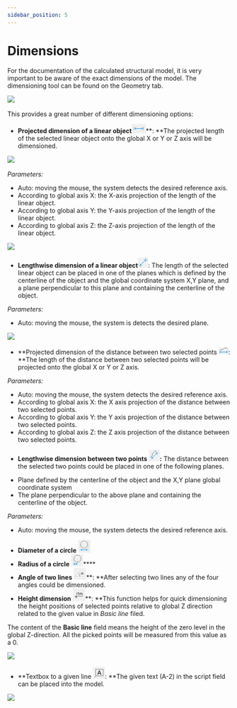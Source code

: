 ```yaml
---
sidebar_position: 5
---
```

# Dimensions

For the documentation of the calculated structural model, it is very important to be aware of the exact dimensions of the model. The dimensioning tool can be found on the Geometry tab.

<!-- /wp:paragraph -->

<!-- wp:image {"align":"center","id":7844,"sizeSlug":"full","linkDestination":"media"} -->

[![](https://consteelsoftware.com/wp-content/uploads/2021/04/4-6-Dim-tab.png)](./img/wp-content-uploads-2021-04-4-6-Dim-tab.png)

<!-- /wp:image -->

<!-- wp:paragraph -->

This provides a great number of different dimensioning options:

<!-- /wp:paragraph -->

<!-- wp:list -->

- **Projected dimension of a linear object**![](./img/wp-content-uploads-2021-04-4-6-Dim-projected-icon.png)**: **The projected length of the selected linear object onto the global X or Y or Z axis will be dimensioned.

<!-- /wp:list -->

<!-- wp:image {"align":"center","id":7856,"width":408,"height":182,"sizeSlug":"full","linkDestination":"media"} -->

[![](https://consteelsoftware.com/wp-content/uploads/2021/04/4-6-Dim-proj-dialog.png)](./img/wp-content-uploads-2021-04-4-6-Dim-proj-dialog.png)

<!-- /wp:image -->

<!-- wp:paragraph {"editorskit":{"indent":40,"devices":false,"desktop":true,"tablet":true,"mobile":true,"loggedin":true,"loggedout":true,"acf_visibility":"","acf_field":"","acf_condition":"","acf_value":"","migrated":false,"unit_test":false}} -->

_Parameters:_

<!-- /wp:paragraph -->

<!-- wp:list {"type":"A","className":"is-style-arrow","editorskit":{"indent":60,"devices":false,"desktop":true,"tablet":true,"mobile":true,"loggedin":true,"loggedout":true,"acf_visibility":"","acf_field":"","acf_condition":"","acf_value":"","migrated":false,"unit_test":false}} -->

- Auto: moving the mouse, the system detects the desired reference axis.
- According to global axis X: the X-axis projection of the length of the linear object.
- According to global axis Y: the Y-axis projection of the length of the linear object.
- According to global axis Z: the Z-axis projection of the length of the linear object.

<!-- /wp:list -->

<!-- wp:image {"align":"center","id":7862,"width":535,"height":417,"sizeSlug":"full","linkDestination":"media"} -->

[![](https://consteelsoftware.com/wp-content/uploads/2021/04/4-6-Dim-proj-pic.png)](./img/wp-content-uploads-2021-04-4-6-Dim-proj-pic.png)

<!-- /wp:image -->

<!-- wp:list -->

- **Lengthwise dimension of a linear object**![](./img/wp-content-uploads-2021-04-4-6-Dim-length-icon.png): The length of the selected linear object can be placed in one of the planes which is defined by the centerline of the object and the global coordinate system X,Y plane, and a plane perpendicular to this plane and containing the centerline of the object.

<!-- /wp:list -->

<!-- wp:paragraph {"editorskit":{"indent":40,"devices":false,"desktop":true,"tablet":true,"mobile":true,"loggedin":true,"loggedout":true,"acf_visibility":"","acf_field":"","acf_condition":"","acf_value":"","migrated":false,"unit_test":false}} -->

_Parameters:_

<!-- /wp:paragraph -->

<!-- wp:list {"type":"A","className":"is-style-arrow","editorskit":{"indent":60,"devices":false,"desktop":true,"tablet":true,"mobile":true,"loggedin":true,"loggedout":true,"acf_visibility":"","acf_field":"","acf_condition":"","acf_value":"","migrated":false,"unit_test":false}} -->

- Auto: moving the mouse, the system is detects the desired plane.

<!-- /wp:list -->

<!-- wp:image {"align":"center","id":7874,"width":425,"height":350,"sizeSlug":"full","linkDestination":"media"} -->

[![](https://consteelsoftware.com/wp-content/uploads/2021/04/4-6-Dim-length-pic.jpg)](./img/wp-content-uploads-2021-04-4-6-Dim-length-pic.jpg)

<!-- /wp:image -->

<!-- wp:list -->

- **Projected dimension of the distance between two selected points **![](./img/wp-content-uploads-2021-04-4-6-Dim-proj-point-icon.png)**: **The length of the distance between two selected points will be projected onto the global X or Y or Z axis.

<!-- /wp:list -->

<!-- wp:paragraph {"editorskit":{"indent":40,"devices":false,"desktop":true,"tablet":true,"mobile":true,"loggedin":true,"loggedout":true,"acf_visibility":"","acf_field":"","acf_condition":"","acf_value":"","migrated":false,"unit_test":false}} -->

_Parameters:_

<!-- /wp:paragraph -->

<!-- wp:list {"type":"A","className":"is-style-arrow","editorskit":{"indent":60,"devices":false,"desktop":true,"tablet":true,"mobile":true,"loggedin":true,"loggedout":true,"acf_visibility":"","acf_field":"","acf_condition":"","acf_value":"","migrated":false,"unit_test":false}} -->

- Auto: moving the mouse, the system detects the desired reference axis.
- According to global axis X: the X axis projection of the distance between two selected points.
- According to global axis Y: the Y axis projection of the distance between two selected points.
- According to global axis Z: the Z axis projection of the distance between two selected points.

<!-- /wp:list -->

<!-- wp:list {"type":"A","className":"is-style-default"} -->

- **Lengthwise dimension between two points ![](./img/wp-content-uploads-2021-04-4-6-Dim-length-point-icon.png):** The distance between the selected two points could be placed in one of the following planes.

<!-- /wp:list -->

<!-- wp:list {"type":"A","className":"is-style-arrow","editorskit":{"indent":60,"devices":false,"desktop":true,"tablet":true,"mobile":true,"loggedin":true,"loggedout":true,"acf_visibility":"","acf_field":"","acf_condition":"","acf_value":"","migrated":false,"unit_test":false}} -->

- Plane defined by the centerline of the object and the X,Y plane global coordinate system
- The plane perpendicular to the above plane and containing the centerline of the object.

<!-- /wp:list -->

<!-- wp:paragraph {"editorskit":{"indent":40,"devices":false,"desktop":true,"tablet":true,"mobile":true,"loggedin":true,"loggedout":true,"acf_visibility":"","acf_field":"","acf_condition":"","acf_value":"","migrated":false,"unit_test":false}} -->

_Parameters:_

<!-- /wp:paragraph -->

<!-- wp:list {"type":"A","className":"is-style-arrow","editorskit":{"indent":60,"devices":false,"desktop":true,"tablet":true,"mobile":true,"loggedin":true,"loggedout":true,"acf_visibility":"","acf_field":"","acf_condition":"","acf_value":"","migrated":false,"unit_test":false}} -->

- Auto: moving the mouse, the system detects the desired reference axis.

<!-- /wp:list -->

<!-- wp:list {"type":"A"} -->

- **Diameter of a circle** ![](./img/wp-content-uploads-2021-04-4-6-Dim-diam.png)
- **Radius of a circle** ![](./img/wp-content-uploads-2021-04-4-6-Dim-rad.png)\*\*\*\*
- **Angle of two lines** ![](./img/wp-content-uploads-2021-04-4-6-Dim-angle.png)**: **After selecting two lines any of the four angles could be dimensioned.
- **Height dimension** ![](./img/wp-content-uploads-2021-04-4-6-Dim-height.png)**: **This function helps for quick dimensioning the height positions of selected points relative to global Z direction related to the given value in _Basic line_ filed.

<!-- /wp:list -->

<!-- wp:paragraph {"editorskit":{"indent":40,"devices":false,"desktop":true,"tablet":true,"mobile":true,"loggedin":true,"loggedout":true,"acf_visibility":"","acf_field":"","acf_condition":"","acf_value":"","migrated":false,"unit_test":false}} -->

The content of the **Basic line** field means the height of the zero level in the global Z-direction. All the picked points will be measured from this value as a 0.

<!-- /wp:paragraph -->

<!-- wp:image {"align":"center","id":7916,"width":767,"height":431,"sizeSlug":"full","linkDestination":"media"} -->

[![](https://consteelsoftware.com/wp-content/uploads/2021/04/4-6-Dim-height-pic.png)](./img/wp-content-uploads-2021-04-4-6-Dim-height-pic.png)

<!-- /wp:image -->

<!-- wp:list -->

- **Textbox to a given line **![](./img/wp-content-uploads-2021-04-4-6-Dim-text.png)**: **The given text (A-2) in the script field can be placed into the model.

<!-- /wp:list -->

<!-- wp:image {"align":"center","id":7838,"width":511,"height":361,"sizeSlug":"full","linkDestination":"media"} -->

[![](https://consteelsoftware.com/wp-content/uploads/2021/04/4-6-Dim-text-pic.png)](./img/wp-content-uploads-2021-04-4-6-Dim-text-pic.png)

<!-- /wp:image -->
